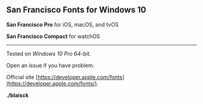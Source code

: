 ## San Francisco Fonts for Windows 10

__San Francisco Pro__ for iOS, macOS, and tvOS

__San Francisco Compact__ for watchOS 

---

Tested on _Windows 10 Pro 64-bit_. 
 
Open an issue if you have problem. 

Official site [https://developer.apple.com/fonts](https://developer.apple.com/fonts/).

__./blaisck__
